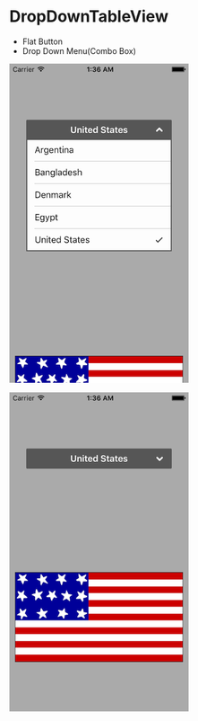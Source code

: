 DropDownTableView
===================

- Flat Button
- Drop Down Menu(Combo Box)

![screenshot-1](https://raw.githubusercontent.com/Majharul-Huq/SM-DropDownTableView/master/SM-DropDownTableView/Screenshot-1.png "Screenshot-1")

![screenshot-2](https://raw.githubusercontent.com/Majharul-Huq/SM-DropDownTableView/master/SM-DropDownTableView/Screenshot-2.png "Screenshot-2")